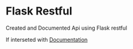 # Flask Restful

Created and Documented Api using Flask restful

If interseted with [Documentation](https://flask-restx.readthedocs.io/en/latest/quickstart.html)